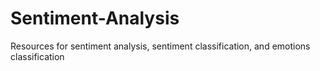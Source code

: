 # Sentiment-Analysis
Resources for sentiment analysis, sentiment classification, and emotions classification
